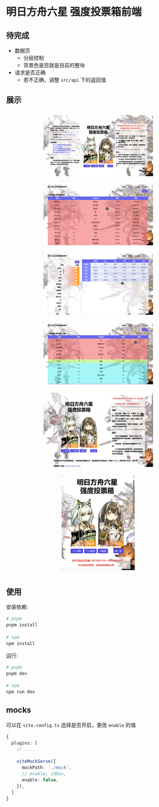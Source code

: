 # 明日方舟六星 强度投票箱前端

## 待完成

- 数据页
  - 分层控制
  - 背景色是否就是目前的整块
- 请求是否正确
  - 若不正确，调整 `src/api` 下的返回值

## 展示

<p align="center">
  <img src="docs/imgs/intro-1.jpg" width="300" style="margin: 10px;" />
  <img src="docs/imgs/intro-2.jpg" width="300" style="margin: 10px;" />
  <img src="docs/imgs/intro-3.jpg" width="300" style="margin: 10px;" />
  <img src="docs/imgs/intro-4.jpg" width="300" style="margin: 10px;" />

  <img src="docs/imgs/intro-home-1.jpg" width="300" style="margin: 10px;" />
  <img src="docs/imgs/intro-home-2.jpg" width="200" style="margin: 10px;" />
</p>

## 使用

安装依赖:

```bash
# pnpm
pnpm install

# npm
npm install
```

运行:

```bash
# pnpm
pnpm dev

# npm
npm run dev
```

## mocks

可以在 `vite.config.ts` 选择是否开启，更改 `enable` 的值

```ts
{
  plugins: [
    // ....

    viteMockServe({
      mockPath: './mock',
      // enable: idDev,
      enable: false,
    }),
  ]
}
```
